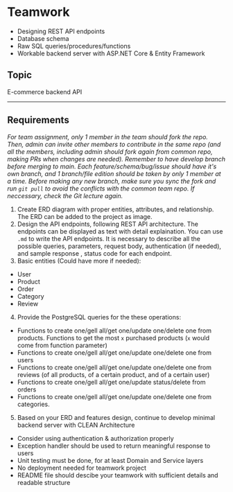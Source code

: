 # Teamwork

- Designing REST API endpoints
- Database schema
- Raw SQL queries/procedures/functions
- Workable backend server with ASP.NET Core & Entity Framework

## Topic

E-commerce backend API

---

## Requirements

_For team assignment, only 1 member in the team should fork the repo. Then, admin can invite other members to contribute in the same repo (and all the members, including admin should fork again from common repo, making PRs when changes are needed). Remember to have develop branch before merging to main. Each feature/schema/bug/issue should have it's own branch, and 1 branch/file edition should be taken by only 1 member at a time. Before making any new branch, make sure you sync the fork and run `git pull` to avoid the conflicts with the common team repo. If neccessary, check the Git lecture again._

1. Create ERD diagram with proper entities, attributes, and relationship. The ERD can be added to the project as image.
2. Design the API endpoints, following REST API architecture. The endpoints can be displayed as text with detail explaination. You can use `.md` to write the API endpoints. It is necessary to describe all the possible queries, parameters, request body, authentication (if needed), and sample response , status code for each endpoint.
3. Basic entities (Could have more if needed):

- User
- Product
- Order
- Category
- Review

4. Provide the PostgreSQL queries for the these operations:

- Functions to create one/gell all/get one/update one/delete one from products. Functions to get the most `x` purchased products (`x` would come from function parameter)
- Functions to create one/gell all/get one/update one/delete one from users
- Functions to create one/gell all/get one/update one/delete one from reviews (of all products, of a certain product, and of a certain user)
- Functions to create one/gell all/get one/update status/delete from orders
- Functions to create one/gell all/get one/update one/delete one from categories.

5. Based on your ERD and features design, continue to develop minimal backend server with CLEAN Architecture

- Consider using authentication & authorization properly
- Exception handler should be used to return meaningful response to users
- Unit testing must be done, for at least Domain and Service layers
- No deployment needed for teamwork project
- README file should descibe your teamwork with sufficient details and readable structure
